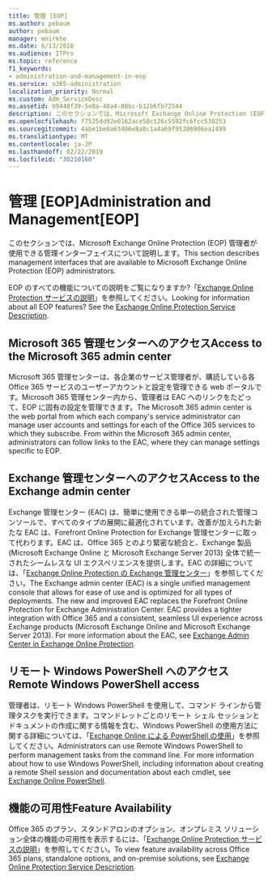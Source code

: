 ```yaml
---
title: 管理 [EOP]
ms.author: pebaum
author: pebaum
manager: mnirkhe
ms.date: 6/13/2018
ms.audience: ITPro
ms.topic: reference
f1_keywords:
- administration-and-management-in-eop
ms.service: o365-administration
localization_priority: Normal
ms.custom: Adm_ServiceDesc
ms.assetid: b9448f39-5e8a-48a4-80bc-b12b6fb72544
description: このセクションでは、Microsoft Exchange Online Protection (EOP) 管理者が使用できる管理インターフェイスについて説明します。
ms.openlocfilehash: f7525dd92e0162ace50c126c5592fc6fcc530253
ms.sourcegitcommit: 4abe1be8a63406e8a8c1a4a69f95386906ea1499
ms.translationtype: MT
ms.contentlocale: ja-JP
ms.lasthandoff: 02/22/2019
ms.locfileid: "30210160"
---
```

# <a name="administration-and-managementeop"></a><span data-ttu-id="c1393-103">管理 [EOP]</span><span class="sxs-lookup"><span data-stu-id="c1393-103">Administration and Management[EOP]</span></span>

<span data-ttu-id="c1393-104">このセクションでは、Microsoft Exchange Online Protection (EOP) 管理者が使用できる管理インターフェイスについて説明します。</span><span class="sxs-lookup"><span data-stu-id="c1393-104">This section describes management interfaces that are available to Microsoft Exchange Online Protection (EOP) administrators.</span></span>
  
<span data-ttu-id="c1393-p101">EOP のすべての機能についての説明をご覧になりますか?「[Exchange Online Protection サービスの説明](exchange-online-protection-service-description.md)」を参照してください。</span><span class="sxs-lookup"><span data-stu-id="c1393-p101">Looking for information about all EOP features? See the [Exchange Online Protection Service Description](exchange-online-protection-service-description.md).</span></span>
  
## <a name="access-to-the-microsoft-365-admin-center"></a><span data-ttu-id="c1393-107">Microsoft 365 管理センターへのアクセス</span><span class="sxs-lookup"><span data-stu-id="c1393-107">Access to the Microsoft 365 admin center</span></span>
<span data-ttu-id="c1393-108"><a name="BKMK_accesstotheoffice365admincenter"> </a></span><span class="sxs-lookup"><span data-stu-id="c1393-108"></span></span>

<span data-ttu-id="c1393-p102">Microsoft 365 管理センターは、各企業のサービス管理者が、購読している各 Office 365 サービスのユーザーアカウントと設定を管理できる web ポータルです。Microsoft 365 管理センター内から、管理者は EAC へのリンクをたどって、EOP に固有の設定を管理できます。</span><span class="sxs-lookup"><span data-stu-id="c1393-p102">The Microsoft 365 admin center is the web portal from which each company's service administrator can manage user accounts and settings for each of the Office 365 services to which they subscribe. From within the Microsoft 365 admin center, administrators can follow links to the EAC, where they can manage settings specific to EOP.</span></span>
  
## <a name="access-to-the-exchange-admin-center"></a><span data-ttu-id="c1393-111">Exchange 管理センターへのアクセス</span><span class="sxs-lookup"><span data-stu-id="c1393-111">Access to the Exchange admin center</span></span>
<span data-ttu-id="c1393-112"><a name="BKMK_accesstotheexchangeadmincenter"> </a></span><span class="sxs-lookup"><span data-stu-id="c1393-112"></span></span>

<span data-ttu-id="c1393-p103">Exchange 管理センター (EAC) は、簡単に使用できる単一の統合された管理コンソールで、すべてのタイプの展開に最適化されています。改善が加えられた新たな EAC は、Forefront Online Protection for Exchange 管理センターに取って代わります。EAC は、Office 365 とのより緊密な統合と、Exchange 製品 (Microsoft Exchange Online と Microsoft Exchange Server 2013) 全体で統一されたシームレスな UI エクスペリエンスを提供します。EAC の詳細については、「[Exchange Online Protection の Exchange 管理センター](https://go.microsoft.com/fwlink/p/?LinkId=282381)」を参照してください。</span><span class="sxs-lookup"><span data-stu-id="c1393-p103">The Exchange admin center (EAC) is a single unified management console that allows for ease of use and is optimized for all types of deployments. The new and improved EAC replaces the Forefront Online Protection for Exchange Administration Center. EAC provides a tighter integration with Office 365 and a consistent, seamless UI experience across Exchange products (Microsoft Exchange Online and Microsoft Exchange Server 2013). For more information about the EAC, see [Exchange Admin Center in Exchange Online Protection](https://go.microsoft.com/fwlink/p/?LinkId=282381).</span></span>
  
## <a name="remote-windows-powershell-access"></a><span data-ttu-id="c1393-117">リモート Windows PowerShell へのアクセス</span><span class="sxs-lookup"><span data-stu-id="c1393-117">Remote Windows PowerShell access</span></span>
<span data-ttu-id="c1393-118"><a name="BKMK_remotewindowspowershellaccess"> </a></span><span class="sxs-lookup"><span data-stu-id="c1393-118"></span></span>

 <span data-ttu-id="c1393-p104">管理者は、リモート Windows PowerShell を使用して、コマンド ラインから管理タスクを実行できます。コマンドレットごとのリモート シェル セッションとドキュメントの作成に関する情報を含む、Windows PowerShell の使用方法に関する詳細については、「[Exchange Online による PowerShell の使用](https://go.microsoft.com/fwlink/p/?LinkId=282266)」を参照してください。</span><span class="sxs-lookup"><span data-stu-id="c1393-p104">Administrators can use Remote Windows PowerShell to perform management tasks from the command line. For more information about how to use Windows PowerShell, including information about creating a remote Shell session and documentation about each cmdlet, see [Exchange Online PowerShell](https://go.microsoft.com/fwlink/p/?LinkId=282266).</span></span>
  
## <a name="feature-availability"></a><span data-ttu-id="c1393-121">機能の可用性</span><span class="sxs-lookup"><span data-stu-id="c1393-121">Feature Availability</span></span>
<span data-ttu-id="c1393-122"><a name="BKMK_remotewindowspowershellaccess"> </a></span><span class="sxs-lookup"><span data-stu-id="c1393-122"></span></span>

<span data-ttu-id="c1393-123">Office 365 のプラン、スタンドアロンのオプション、オンプレミス ソリューション全体の機能の可用性を表示するには、「[Exchange Online Protection サービスの説明](exchange-online-protection-service-description.md)」を参照してください。</span><span class="sxs-lookup"><span data-stu-id="c1393-123">To view feature availability across Office 365 plans, standalone options, and on-premise solutions, see [Exchange Online Protection Service Description](exchange-online-protection-service-description.md).</span></span>
  

